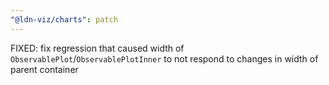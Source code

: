 ```yaml
---
"@ldn-viz/charts": patch
---
```


FIXED: fix regression that caused width of `ObservablePlot`/`ObservablePlotInner` to not respond to changes in width of parent container
